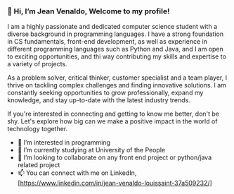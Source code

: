 ### 👋 Hi, I’m Jean Venaldo, Welcome to my profile!

I am a highly passionate and dedicated computer science student with a diverse background in programming languages. I have a strong foundation in CS fundamentals, front-end development, as well as experience in different programming languages such as Python and Java, and I am open to exciting opportunities, and thi way contributing my skills and expertise to a variety of projects.

As a problem solver, critical thinker, customer specialist and a team player, I thrive on tackling complex challenges and finding innovative solutions. I am constantly seeking opportunities to grow professionally, expand my knowledge, and stay up-to-date with the latest industry trends.

If you're interested in connecting and getting to know me better, don't be shy. Let's explore how big can we make a positive impact in the world of technology together.

- 👀 I’m interested in programming
- 🌱 I’m currently studying at University of the People
- 💞️ I’m looking to collaborate on any front end project or python/java related project
- 📫 You can connect with me on LinkedIn, [https://www.linkedin.com/in/jean-venaldo-louissaint-37a509232/]

<!---
ljven00/ljven00 is a ✨ special ✨ repository because its `README.md` (this file) appears on your GitHub profile.
You can click the Preview link to take a look at your changes.
--->

